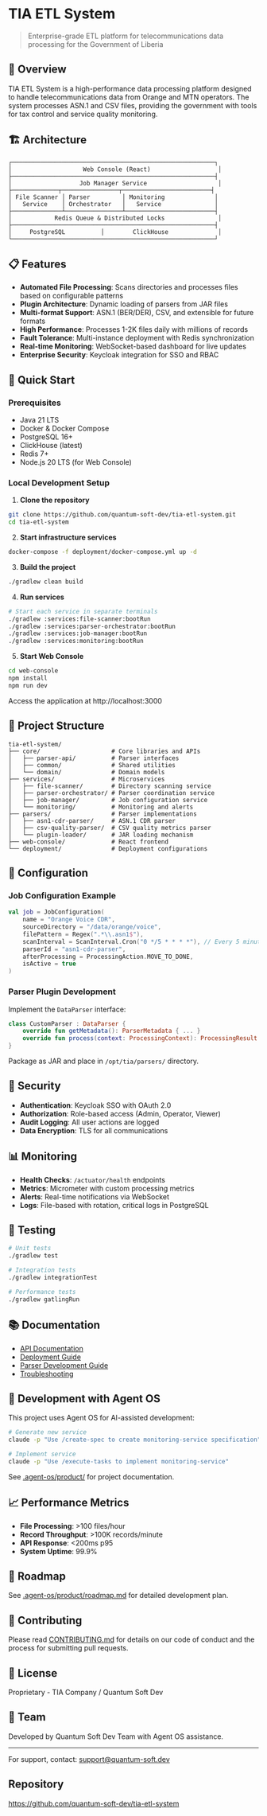 # TIA ETL System

> Enterprise-grade ETL platform for telecommunications data processing for the Government of Liberia

## 🎯 Overview

TIA ETL System is a high-performance data processing platform designed to handle telecommunications data from Orange and MTN operators. The system processes ASN.1 and CSV files, providing the government with tools for tax control and service quality monitoring.

## 🏗️ Architecture

```
┌─────────────────────────────────────────────────────────┐
│                    Web Console (React)                   │
├─────────────────────────────────────────────────────────┤
│                   Job Manager Service                    │
├─────────────┬────────────────┬─────────────────────────┤
│ File Scanner │ Parser         │ Monitoring              │
│   Service    │ Orchestrator   │   Service               │
├──────────────┴────────────────┴─────────────────────────┤
│            Redis Queue & Distributed Locks               │
├─────────────────────────────────────────────────────────┤
│     PostgreSQL          │        ClickHouse              │
└─────────────────────────────────────────────────────────┘
```

## 📋 Features

- **Automated File Processing**: Scans directories and processes files based on configurable patterns
- **Plugin Architecture**: Dynamic loading of parsers from JAR files
- **Multi-format Support**: ASN.1 (BER/DER), CSV, and extensible for future formats
- **High Performance**: Processes 1-2K files daily with millions of records
- **Fault Tolerance**: Multi-instance deployment with Redis synchronization
- **Real-time Monitoring**: WebSocket-based dashboard for live updates
- **Enterprise Security**: Keycloak integration for SSO and RBAC

## 🚀 Quick Start

### Prerequisites

- Java 21 LTS
- Docker & Docker Compose
- PostgreSQL 16+
- ClickHouse (latest)
- Redis 7+
- Node.js 20 LTS (for Web Console)

### Local Development Setup

1. **Clone the repository**
```bash
git clone https://github.com/quantum-soft-dev/tia-etl-system.git
cd tia-etl-system
```

2. **Start infrastructure services**
```bash
docker-compose -f deployment/docker-compose.yml up -d
```

3. **Build the project**
```bash
./gradlew clean build
```

4. **Run services**
```bash
# Start each service in separate terminals
./gradlew :services:file-scanner:bootRun
./gradlew :services:parser-orchestrator:bootRun
./gradlew :services:job-manager:bootRun
./gradlew :services:monitoring:bootRun
```

5. **Start Web Console**
```bash
cd web-console
npm install
npm run dev
```

Access the application at http://localhost:3000
## 📁 Project Structure

```
tia-etl-system/
├── core/                    # Core libraries and APIs
│   ├── parser-api/          # Parser interfaces
│   ├── common/              # Shared utilities
│   └── domain/              # Domain models
├── services/                # Microservices
│   ├── file-scanner/        # Directory scanning service
│   ├── parser-orchestrator/ # Parser coordination service
│   ├── job-manager/         # Job configuration service
│   └── monitoring/          # Monitoring and alerts
├── parsers/                 # Parser implementations
│   ├── asn1-cdr-parser/     # ASN.1 CDR parser
│   ├── csv-quality-parser/  # CSV quality metrics parser
│   └── plugin-loader/       # JAR loading mechanism
├── web-console/             # React frontend
└── deployment/              # Deployment configurations
```

## 🔧 Configuration

### Job Configuration Example

```kotlin
val job = JobConfiguration(
    name = "Orange Voice CDR",
    sourceDirectory = "/data/orange/voice",
    filePattern = Regex(".*\\.asn1$"),
    scanInterval = ScanInterval.Cron("0 */5 * * * *"), // Every 5 minutes
    parserId = "asn1-cdr-parser",
    afterProcessing = ProcessingAction.MOVE_TO_DONE,
    isActive = true
)
```

### Parser Plugin Development

Implement the `DataParser` interface:

```kotlin
class CustomParser : DataParser {
    override fun getMetadata(): ParserMetadata { ... }
    override fun process(context: ProcessingContext): ProcessingResult { ... }
}
```

Package as JAR and place in `/opt/tia/parsers/` directory.

## 🔐 Security

- **Authentication**: Keycloak SSO with OAuth 2.0
- **Authorization**: Role-based access (Admin, Operator, Viewer)
- **Audit Logging**: All user actions are logged
- **Data Encryption**: TLS for all communications

## 📊 Monitoring

- **Health Checks**: `/actuator/health` endpoints
- **Metrics**: Micrometer with custom processing metrics
- **Alerts**: Real-time notifications via WebSocket
- **Logs**: File-based with rotation, critical logs in PostgreSQL

## 🧪 Testing

```bash
# Unit tests
./gradlew test

# Integration tests
./gradlew integrationTest

# Performance tests
./gradlew gatlingRun
```

## 📚 Documentation

- [API Documentation](docs/api.md)
- [Deployment Guide](docs/deployment.md)
- [Parser Development Guide](docs/parser-development.md)
- [Troubleshooting](docs/troubleshooting.md)

## 🤝 Development with Agent OS

This project uses Agent OS for AI-assisted development:

```bash
# Generate new service
claude -p "Use /create-spec to create monitoring-service specification"

# Implement service
claude -p "Use /execute-tasks to implement monitoring-service"
```

See [.agent-os/product/](.agent-os/product/) for project documentation.

## 📈 Performance Metrics

- **File Processing**: >100 files/hour
- **Record Throughput**: >100K records/minute
- **API Response**: <200ms p95
- **System Uptime**: 99.9%

## 🚀 Roadmap

See [.agent-os/product/roadmap.md](.agent-os/product/roadmap.md) for detailed development plan.

## 🤝 Contributing

Please read [CONTRIBUTING.md](CONTRIBUTING.md) for details on our code of conduct and the process for submitting pull requests.

## 📄 License

Proprietary - TIA Company / Quantum Soft Dev

## 👥 Team

Developed by Quantum Soft Dev Team with Agent OS assistance.

---

For support, contact: support@quantum-soft.dev

## Repository

https://github.com/quantum-soft-dev/tia-etl-system